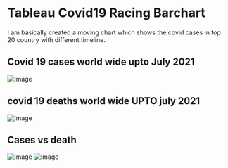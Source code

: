 # Tableau Covid19 Racing Barchart
I am basically created a moving chart which shows the covid cases in top 20 country with different timeline.

## Covid 19 cases world wide upto July 2021
![image](https://user-images.githubusercontent.com/70443251/126268005-00b0c88f-d628-45d4-b619-fc4adf62a99c.png)


## covid 19 deaths world wide UPTO july 2021
![image](https://user-images.githubusercontent.com/70443251/126267764-02726fcc-0e37-4645-be16-0b0596f3fdc0.png)

## Cases vs death
![image](https://user-images.githubusercontent.com/70443251/126267837-42cc075d-1d22-4c39-ac47-766d7d63d5b2.png)  ![image](https://user-images.githubusercontent.com/70443251/126267902-bb2f8bd0-8a61-4bce-b642-0675691f0f0b.png)






